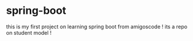 # spring-boot
this is my first project on learning spring boot from amigoscode !
its a repo on student model !
